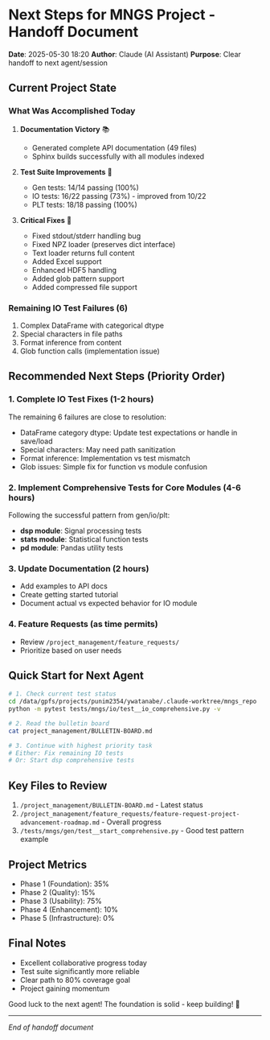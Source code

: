 # Next Steps for MNGS Project - Handoff Document

**Date**: 2025-05-30 18:20
**Author**: Claude (AI Assistant)
**Purpose**: Clear handoff to next agent/session

## Current Project State

### What Was Accomplished Today

1. **Documentation Victory** 📚
   - Generated complete API documentation (49 files)
   - Sphinx builds successfully with all modules indexed

2. **Test Suite Improvements** 🧪
   - Gen tests: 14/14 passing (100%)
   - IO tests: 16/22 passing (73%) - improved from 10/22
   - PLT tests: 18/18 passing (100%)

3. **Critical Fixes** 🔧
   - Fixed stdout/stderr handling bug
   - Fixed NPZ loader (preserves dict interface)
   - Text loader returns full content
   - Added Excel support
   - Enhanced HDF5 handling
   - Added glob pattern support
   - Added compressed file support

### Remaining IO Test Failures (6)
1. Complex DataFrame with categorical dtype
2. Special characters in file paths
3. Format inference from content
4. Glob function calls (implementation issue)

## Recommended Next Steps (Priority Order)

### 1. Complete IO Test Fixes (1-2 hours)
The remaining 6 failures are close to resolution:
- DataFrame category dtype: Update test expectations or handle in save/load
- Special characters: May need path sanitization
- Format inference: Implementation vs test mismatch
- Glob issues: Simple fix for function vs module confusion

### 2. Implement Comprehensive Tests for Core Modules (4-6 hours)
Following the successful pattern from gen/io/plt:
- **dsp module**: Signal processing tests
- **stats module**: Statistical function tests  
- **pd module**: Pandas utility tests

### 3. Update Documentation (2 hours)
- Add examples to API docs
- Create getting started tutorial
- Document actual vs expected behavior for IO module

### 4. Feature Requests (as time permits)
- Review `/project_management/feature_requests/`
- Prioritize based on user needs

## Quick Start for Next Agent

```bash
# 1. Check current test status
cd /data/gpfs/projects/punim2354/ywatanabe/.claude-worktree/mngs_repo
python -m pytest tests/mngs/io/test__io_comprehensive.py -v

# 2. Read the bulletin board
cat project_management/BULLETIN-BOARD.md

# 3. Continue with highest priority task
# Either: Fix remaining IO tests
# Or: Start dsp comprehensive tests
```

## Key Files to Review
1. `/project_management/BULLETIN-BOARD.md` - Latest status
2. `/project_management/feature_requests/feature-request-project-advancement-roadmap.md` - Overall progress
3. `/tests/mngs/gen/test__start_comprehensive.py` - Good test pattern example

## Project Metrics
- Phase 1 (Foundation): 35%
- Phase 2 (Quality): 15%
- Phase 3 (Usability): 75%
- Phase 4 (Enhancement): 10%
- Phase 5 (Infrastructure): 0%

## Final Notes
- Excellent collaborative progress today
- Test suite significantly more reliable
- Clear path to 80% coverage goal
- Project gaining momentum

Good luck to the next agent! The foundation is solid - keep building! 🚀

---
*End of handoff document*